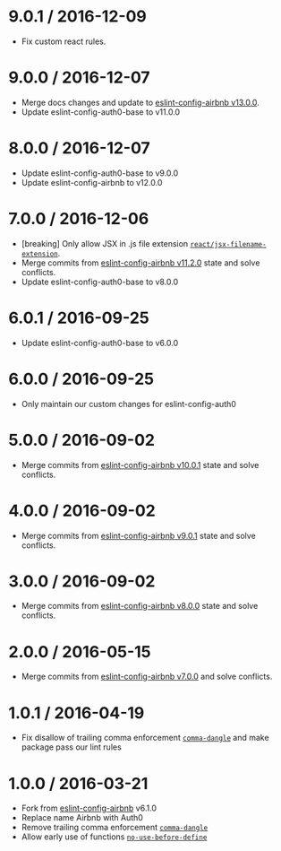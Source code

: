 9.0.1 / 2016-12-09
==================
- Fix custom react rules.

9.0.0 / 2016-12-07
==================
- Merge docs changes and update to [eslint-config-airbnb v13.0.0](https://github.com/airbnb/javascript/blob/master/packages/eslint-config-airbnb/CHANGELOG.md#1300--2016-11-06).
- Update eslint-config-auth0-base to v11.0.0

8.0.0 / 2016-12-07
==================
- Update eslint-config-auth0-base to v9.0.0
- Update eslint-config-airbnb to v12.0.0

7.0.0 / 2016-12-06
==================
- [breaking] Only allow JSX in .js file extension [`react/jsx-filename-extension`][react/jsx-filename-extension].
- Merge commits from [eslint-config-airbnb v11.2.0](https://github.com/airbnb/javascript/blob/master/packages/eslint-config-airbnb/CHANGELOG.md#1120--2016-09-23) state and solve conflicts.
- Update eslint-config-auth0-base to v8.0.0

6.0.1 / 2016-09-25
==================
- Update eslint-config-auth0-base to v6.0.0

6.0.0 / 2016-09-25
==================
- Only maintain our custom changes for eslint-config-auth0

5.0.0 / 2016-09-02
==================
- Merge commits from [eslint-config-airbnb v10.0.1](https://github.com/airbnb/javascript/blob/master/packages/eslint-config-airbnb/CHANGELOG.md#1001--2016-08-12) state and solve conflicts.

4.0.0 / 2016-09-02
==================
- Merge commits from [eslint-config-airbnb v9.0.1](https://github.com/airbnb/javascript/blob/master/packages/eslint-config-airbnb/CHANGELOG.md#901--2016-05-08) state and solve conflicts.

3.0.0 / 2016-09-02
==================
- Merge commits from [eslint-config-airbnb v8.0.0](https://github.com/airbnb/javascript/blob/master/packages/eslint-config-airbnb/CHANGELOG.md#800--2016-04-21) state and solve conflicts.

2.0.0 / 2016-05-15
==================
- Merge commits from [eslint-config-airbnb v7.0.0](https://github.com/airbnb/javascript/blob/master/packages/eslint-config-airbnb/CHANGELOG.md#700--2016-04-11) and solve conflicts.

1.0.1 / 2016-04-19
==================
- Fix disallow of trailing comma enforcement [`comma-dangle`][comma-dangle] and make package pass our lint rules

1.0.0 / 2016-03-21
==================
- Fork from [eslint-config-airbnb](https://github.com/airbnb/javascript) v6.1.0
- Replace name Airbnb with Auth0
- Remove trailing comma enforcement [`comma-dangle`][comma-dangle]
- Allow early use of functions [`no-use-before-define`][no-use-before-define]

[react/jsx-filename-extension]: https://github.com/yannickcr/eslint-plugin-react/blob/master/docs/rules/jsx-filename-extension.md
[comma-dangle]: http://eslint.org/docs/rules/comma-dangle
[no-use-before-define]: http://eslint.org/docs/rules/no-use-before-define

